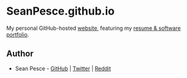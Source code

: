 # SeanPesce.github.io  

My personal GitHub-hosted [website](https://SeanPesce.github.io), featuring my [resume & software portfolio](https://SeanPesce.github.io/Portfolio).  


## Author  

 * Sean Pesce - [GitHub](https://github.com/SeanPesce) | [Twitter](https://twitter.com/SeanPesce) | [Reddit](https://www.reddit.com/u/SeanPesce)  

